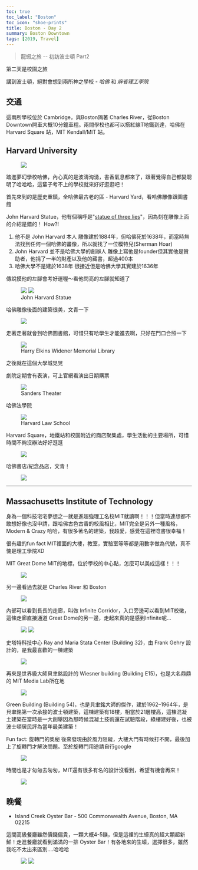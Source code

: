 ```yaml
---
toc: true
toc_label: "Boston"
toc_icon: "shoe-prints"
title: Boston - Day 2
summary: Boston Downtown
tags: [2019, Travel]
---
```


> 龍蝦之旅 -- 初訪波士頓 Part2

第二天是校園之旅

講到波士頓，絕對會想到兩所神之學校 - *哈佛* 和 *麻省理工學院*

## 交通

這兩所學校位於 Cambridge，與Boston隔著 Charles River，從Boston Downtown開車大概10分鐘車程。兩間學校也都可以搭紅線T地鐵到達，哈佛在Harvard Square 站，MIT Kendall/MIT 站。

## Harvard University

<figure>
    <img src="../assets/images/post4/harvard5.jpg"/>
</figure>

踏進夢幻學校哈佛，內心真的是波濤洶湧，書香氣息都來了，跟著覺得自己都變聰明了哈哈哈，這輩子考不上的學校就來好好逛逛吧！

首先來到的是歷史重鎮，全哈佛最古老的區 - Harvard Yard，看哈佛雕像跟圖書館

John Harvard Statue，他有個稱呼是"[statue of three lies](https://www.summer.harvard.edu/inside-summer/3-lies-harvard)"，因為刻在雕像上面的介紹是錯的！ How?!
1. 他不是 John Harvard 本人
    雕像建於1884年，但哈佛死於1638年，而當時無法找到任何一個哈佛的畫像，所以就找了一位模特兒(Sherman Hoar)
2. John Harvard 並不是哈佛大學的創辦人
    雕像上寫他是founder但其實他是贊助者，他捐了一半的財產以及他的藏書，超過400本
3. 哈佛大學不是建於1638年
    很接近但是哈佛大學其實建於1636年

傳說摸他的左腳會考好運喔～看他閃亮的左腳就知道了
<figure class="half">
    <img src="../assets/images/post4/harvard.jpg"/>
    <img src="../assets/images/post4/harvard2.jpg"/>
    <figcaption>John Harvard Statue</figcaption>
</figure>

哈佛雕像後面的建築很美，文青一下

<figure>
    <img src="../assets/images/post4/harvard4.jpg"/>
</figure>


走著走著就會到哈佛圖書館，可惜只有哈學生才能進去啊，只好在門口合照一下

<figure class="half">
    <img src="../assets/images/post4/harvard3.jpg"/>
    <figcaption>Harry Elkins Widener Memorial Library</figcaption>
</figure>

之後就在這個大學城晃晃

劇院定期會有表演，可上官網看演出日期購票
<figure>
    <img src="../assets/images/post4/harvard6.jpg"/>
    <figcaption>Sanders Theater</figcaption>
</figure>

哈佛法學院

<figure>
    <img src="../assets/images/post4/harvard7.jpg"/>
    <figcaption>Harvard Law School</figcaption>
</figure>

Harvard Square，地鐵站和校園附近的商店聚集處，學生活動的主要場所，可惜時間不夠沒辦法好好逛逛
<figure>
    <img src="../assets/images/post4/harvard8.jpg"/>
</figure>

哈佛書店/紀念品店，文青！
<figure>
    <img src="../assets/images/post4/harvard9.jpg"/>
</figure>

-----

## Massachusetts Institute of Technology

身為一個科技宅宅夢想之一就是進超強理工名校MIT就讀啊！！！但當時連想都不敢想好像也沒申請，跟哈佛古色古香的校風相比，MIT完全是另外一種風格，Modern & Crazy 哈哈，有很多著名的建築，我超愛，感覺在這裡唸書很幸福！

很有趣的fun fact MIT裡面的大樓，教室，實驗室等等都是用數字做為代號，真不愧是理工學院XD

MIT Great Dome
MIT的地標，位於學校的中心點，怎麼可以美成這樣！！！
<figure>
    <img src="../assets/images/post4/mit1.jpg"/>
</figure>

另一邊看過去就是 Charles River 和 Boston

<figure>
    <img src="../assets/images/post4/mit4.jpg"/>
</figure>

內部可以看到長長的走廊，叫做 Infinite Corridor，入口旁邊可以看到MIT校徽，這條走廊直接通道 Great Dome的另一邊，走起來真的是感到Infinite呢...

<figure class="half">
    <img src="../assets/images/post4/mit3.jpg"/>
    <img src="../assets/images/post4/mit2.jpg"/>
</figure>

史塔特科技中心 Ray and Maria Stata Center (Building 32)，由 Frank Gehry 設計的，是我最喜歡的一棟建築
<figure>
    <img src="../assets/images/post4/mit5.jpg"/>
</figure>

再來是世界級大師貝聿銘設計的 Wiesner building (Building E15)，也是大名鼎鼎的 MIT Media Lab所在地

<figure>
    <img src="../assets/images/post4/mit6.jpg"/>
</figure>

Green Building (Building 54)，也是貝聿銘大師的傑作，建於1962–1964年，是貝聿銘第一次承接的波士頓建築，這棟建築有18樓，相當於21層樓高，這棟混凝土建築在當時是一大創舉因為那時候混凝土技術還在試驗階段，綠樓建好後，也被波士頓居民評為當年最美建築！

Fun fact: 旋轉門的奧秘
後來發現由於風力阻礙，大樓大門有時候打不開，最後加上了旋轉門才解決問題。至於旋轉門用途請自行google
<figure class="half">
    <img src="../assets/images/post4/mit7.jpg"/>
</figure>

時間也是才匆匆去匆匆，MIT還有很多有名的設計沒看到，希望有機會再來！

<figure>
    <img src="../assets/images/post4/mit8.jpg"/>
</figure>

## 晚餐

- Island Creek Oyster Bar - 500 Commonwealth Avenue, Boston, MA 02215

這間高級餐廳雖然價錢偏貴，一顆大概4-5鎂，但是這裡的生蠔真的超大顆超新鮮！走進餐廳就看到滿滿的一排 Oyster Bar！有各地來的生蠔，選擇很多，雖然我吃不太出來區別....哈哈哈
<figure class="half">
    <img src="../assets/images/post4/food2.jpg"/>
    <img src="../assets/images/post4/food1.jpg"/>
</figure>
